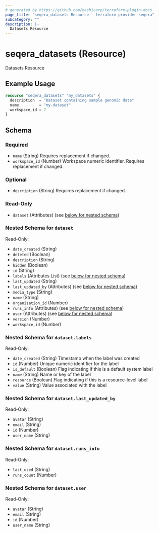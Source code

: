```yaml
---
# generated by https://github.com/hashicorp/terraform-plugin-docs
page_title: "seqera_datasets Resource - terraform-provider-seqera"
subcategory: ""
description: |-
  Datasets Resource
---
```


# seqera_datasets (Resource)

Datasets Resource

## Example Usage

```terraform
resource "seqera_datasets" "my_datasets" {
  description  = "Dataset containing sample genomic data"
  name         = "my-dataset"
  workspace_id = 7
}
```

<!-- schema generated by tfplugindocs -->
## Schema

### Required

- `name` (String) Requires replacement if changed.
- `workspace_id` (Number) Workspace numeric identifier. Requires replacement if changed.

### Optional

- `description` (String) Requires replacement if changed.

### Read-Only

- `dataset` (Attributes) (see [below for nested schema](#nestedatt--dataset))

<a id="nestedatt--dataset"></a>
### Nested Schema for `dataset`

Read-Only:

- `date_created` (String)
- `deleted` (Boolean)
- `description` (String)
- `hidden` (Boolean)
- `id` (String)
- `labels` (Attributes List) (see [below for nested schema](#nestedatt--dataset--labels))
- `last_updated` (String)
- `last_updated_by` (Attributes) (see [below for nested schema](#nestedatt--dataset--last_updated_by))
- `media_type` (String)
- `name` (String)
- `organization_id` (Number)
- `runs_info` (Attributes) (see [below for nested schema](#nestedatt--dataset--runs_info))
- `user` (Attributes) (see [below for nested schema](#nestedatt--dataset--user))
- `version` (Number)
- `workspace_id` (Number)

<a id="nestedatt--dataset--labels"></a>
### Nested Schema for `dataset.labels`

Read-Only:

- `date_created` (String) Timestamp when the label was created
- `id` (Number) Unique numeric identifier for the label
- `is_default` (Boolean) Flag indicating if this is a default system label
- `name` (String) Name or key of the label
- `resource` (Boolean) Flag indicating if this is a resource-level label
- `value` (String) Value associated with the label


<a id="nestedatt--dataset--last_updated_by"></a>
### Nested Schema for `dataset.last_updated_by`

Read-Only:

- `avatar` (String)
- `email` (String)
- `id` (Number)
- `user_name` (String)


<a id="nestedatt--dataset--runs_info"></a>
### Nested Schema for `dataset.runs_info`

Read-Only:

- `last_used` (String)
- `runs_count` (Number)


<a id="nestedatt--dataset--user"></a>
### Nested Schema for `dataset.user`

Read-Only:

- `avatar` (String)
- `email` (String)
- `id` (Number)
- `user_name` (String)
